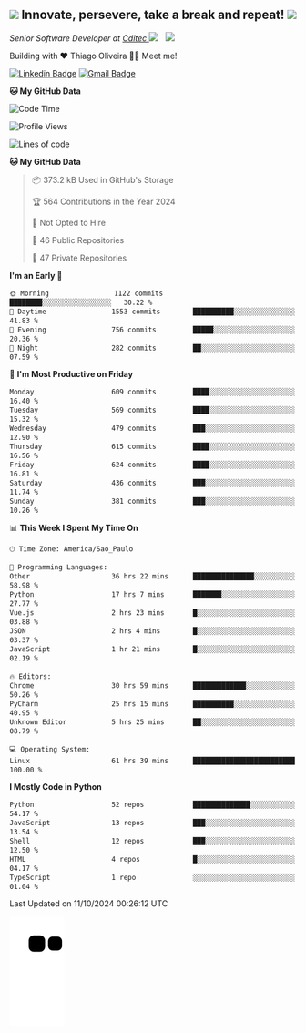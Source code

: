 <h2><img src="https://emojis.slackmojis.com/emojis/images/1531849430/4246/blob-sunglasses.gif?1531849430" width="30"/> Innovate, persevere, take a break and repeat! <img src="https://media.giphy.com/media/12oufCB0MyZ1Go/giphy.gif" width="50"></h2>
<img align='right' src="https://media.giphy.com/media/M9gbBd9nbDrOTu1Mqx/giphy.gif" width="230">
<p><em>Senior Software Developer at <a href="https://www.cditec.com.br/">Cditec
</a><img src="https://media.giphy.com/media/WUlplcMpOCEmTGBtBW/giphy.gif" width="30"> 
</em></p>



Building with ❤️ Thiago Oliveira 👋🏽 Meet me!

[![Linkedin Badge](https://img.shields.io/badge/-Thiago-blue?style=flat-square&logo=Linkedin&logoColor=white&link=https://www.linkedin.com/in/tgmarinho/)](https://www.linkedin.com/in/thiagoceconelo/) 
[![Gmail Badge](https://img.shields.io/badge/-thiceconelo@gmail.com-c14438?style=flat-square&logo=Gmail&logoColor=white&link=mailto:thiceconelo@gmail.com)](mailto:thiceconelo@gmail.com)

</em></p>

<!-- <span style="height ">
![Anurag's GitHub stats](https://github-readme-stats.vercel.app/api?username=arthurspk&show_icons=true&theme=tokyonight)
</span> -->

**🐱 My GitHub Data** 
<!--START_SECTION:waka-->
![Code Time](http://img.shields.io/badge/Code%20Time-1%2C954%20hrs%2052%20mins-blue)

![Profile Views](http://img.shields.io/badge/Profile%20Views-0-blue)

![Lines of code](https://img.shields.io/badge/From%20Hello%20World%20I%27ve%20Written-5.1%20million%20lines%20of%20code-blue)

**🐱 My GitHub Data** 

> 📦 373.2 kB Used in GitHub's Storage 
 > 
> 🏆 564 Contributions in the Year 2024
 > 
> 🚫 Not Opted to Hire
 > 
> 📜 46 Public Repositories 
 > 
> 🔑 47 Private Repositories 
 > 
**I'm an Early 🐤** 

```text
🌞 Morning                1122 commits        ████████░░░░░░░░░░░░░░░░░   30.22 % 
🌆 Daytime                1553 commits        ██████████░░░░░░░░░░░░░░░   41.83 % 
🌃 Evening                756 commits         █████░░░░░░░░░░░░░░░░░░░░   20.36 % 
🌙 Night                  282 commits         ██░░░░░░░░░░░░░░░░░░░░░░░   07.59 % 
```
📅 **I'm Most Productive on Friday** 

```text
Monday                   609 commits         ████░░░░░░░░░░░░░░░░░░░░░   16.40 % 
Tuesday                  569 commits         ████░░░░░░░░░░░░░░░░░░░░░   15.32 % 
Wednesday                479 commits         ███░░░░░░░░░░░░░░░░░░░░░░   12.90 % 
Thursday                 615 commits         ████░░░░░░░░░░░░░░░░░░░░░   16.56 % 
Friday                   624 commits         ████░░░░░░░░░░░░░░░░░░░░░   16.81 % 
Saturday                 436 commits         ███░░░░░░░░░░░░░░░░░░░░░░   11.74 % 
Sunday                   381 commits         ███░░░░░░░░░░░░░░░░░░░░░░   10.26 % 
```


📊 **This Week I Spent My Time On** 

```text
🕑︎ Time Zone: America/Sao_Paulo

💬 Programming Languages: 
Other                    36 hrs 22 mins      ███████████████░░░░░░░░░░   58.98 % 
Python                   17 hrs 7 mins       ███████░░░░░░░░░░░░░░░░░░   27.77 % 
Vue.js                   2 hrs 23 mins       █░░░░░░░░░░░░░░░░░░░░░░░░   03.88 % 
JSON                     2 hrs 4 mins        █░░░░░░░░░░░░░░░░░░░░░░░░   03.37 % 
JavaScript               1 hr 21 mins        █░░░░░░░░░░░░░░░░░░░░░░░░   02.19 % 

🔥 Editors: 
Chrome                   30 hrs 59 mins      █████████████░░░░░░░░░░░░   50.26 % 
PyCharm                  25 hrs 15 mins      ██████████░░░░░░░░░░░░░░░   40.95 % 
Unknown Editor           5 hrs 25 mins       ██░░░░░░░░░░░░░░░░░░░░░░░   08.79 % 

💻 Operating System: 
Linux                    61 hrs 39 mins      █████████████████████████   100.00 % 
```

**I Mostly Code in Python** 

```text
Python                   52 repos            ██████████████░░░░░░░░░░░   54.17 % 
JavaScript               13 repos            ███░░░░░░░░░░░░░░░░░░░░░░   13.54 % 
Shell                    12 repos            ███░░░░░░░░░░░░░░░░░░░░░░   12.50 % 
HTML                     4 repos             █░░░░░░░░░░░░░░░░░░░░░░░░   04.17 % 
TypeScript               1 repo              ░░░░░░░░░░░░░░░░░░░░░░░░░   01.04 % 
```




 Last Updated on 11/10/2024 00:26:12 UTC
<!--END_SECTION:waka-->

![Snake animation](https://github.com/rafaballerini/rafaballerini/blob/output/github-contribution-grid-snake.svg)


<!---
ceconelo/ceconelo is a ✨ special ✨ repository because its `README.md` (this file) appears on your GitHub profile.
You can click the Preview link to take a look at your changes.
--->
